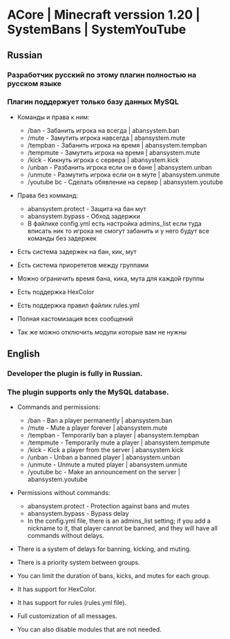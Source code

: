 # ACore | Minecraft verssion 1.20 | SystemBans | SystemYouTube

## Russian

### Разработчик русский по этому плагин полностью на русском языке
### Плагин поддержует только базу данных MySQL

- Команды и права к ним:
  
  - /ban - Забанить игрока на всегда | abansystem.ban
  - /mute - Замутить игрока навсегда | abansystem.mute
  - /tempban - Забанить игрока на время | abansystem.tempban
  - /tempmute - Замутить игрока на время | abansystem.mute 
  - /kick - Кикнуть игрока с сервера | abansystem.kick
  - /unban - Разбанить игрока если он в бане | abansystem.unban
  - /unmute - Размутить игрока если он в муте | abansystem.unmute
  - /youtube bc - Сделать обявление на сервер | abansystem.youtube
    
- Права без комманд:
  
  - abansystem.protect - Защита на бан мут
  - abansystem.bypass - Обход задержки
  - В файлике config.yml есть настройка admins_list если туда вписать ник то игрока не смогут забанить и у него будут все команды без задержек
    
- Есть система задержек на бан, кик, мут
- Есть система приорететов между группами
- Можно ограничить время бана, кика, мута для каждой группы
- Есть поддержка HexColor
- Есть поддержка правил файлик rules.yml
- Полная кастомизация всех сообщений
- Так же можно отключить модули которые вам не нужны

## English
### Developer the plugin is fully in Russian.

### The plugin supports only the MySQL database.

- Commands and permissions:

  - /ban - Ban a player permanently | abansystem.ban
  - /mute - Mute a player forever | abansystem.mute
  - /tempban - Temporarily ban a player | abansystem.tempban
  - /tempmute - Temporarily mute a player | abansystem.tempmute
  - /kick - Kick a player from the server | abansystem.kick
  - /unban - Unban a banned player | abansystem.unban
  - /unmute - Unmute a muted player | abansystem.unmute
  - /youtube bc - Make an announcement on the server | abansystem.youtube

- Permissions without commands:

  - abansystem.protect - Protection against bans and mutes
  - abansystem.bypass - Bypass delay
  - In the config.yml file, there is an admins_list setting; if you add a nickname to it, that player cannot be banned, and they will have all commands without delays.

- There is a system of delays for banning, kicking, and muting.
- There is a priority system between groups.
- You can limit the duration of bans, kicks, and mutes for each group.
- It has support for HexColor.
- It has support for rules (rules.yml file).
- Full customization of all messages.
- You can also disable modules that are not needed.
